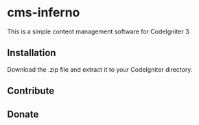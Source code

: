 # cms-inferno

This is a simple content management software for CodeIgniter 3.

## Installation

Download the .zip file and extract it to your CodeIgniter directory.

## Contribute

## Donate
